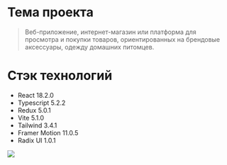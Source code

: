 # Тема проекта 
> Веб-приложение, интернет-магазин или платформа для просмотра и покупки товаров, ориентированных на брендовые аксессуары, одежду домашних питомцев.

# Стэк технологий
<ul>
  <li>React 18.2.0</li>
  <li>Typescript 5.2.2</li>
  <li>Redux 5.0.1</li>
  <li>Vite 5.1.0</li>
  <li>Tailwind 3.4.1</li>
  <li>Framer Motion 11.0.5</li>
  <li>Radix UI 1.0.1</li>
</ul>
<a href="https://skillicons.dev">
    <img src="https://skillicons.dev/icons?i=react,typescript,redux,vite,tailwind" />
</a>
